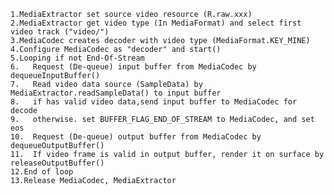 

    1.MediaExtractor set source video resource (R.raw.xxx)
    2.MediaExtractor get video type (In MediaFormat) and select first video track ("video/")
    3.MediaCodec creates decoder with video type (MediaFormat.KEY_MINE)
    4.Configure MediaCodec as "decoder" and start()
    5.Looping if not End-Of-Stream
    6.   Request (De-queue) input buffer from MediaCodec by dequeueInputBuffer()
    7.   Read video data source (SampleData) by MediaExtractor.readSampleData() to input buffer
    8.   if has valid video data,send input buffer to MediaCodec for decode
    9.   otherwise. set BUFFER_FLAG_END_OF_STREAM to MediaCodec, and set eos
    10.  Request (De-queue) output buffer from MediaCodec by dequeueOutputBuffer()
    11.  If video frame is valid in output buffer, render it on surface by releaseOutputBuffer()
    12.End of loop
    13.Release MediaCodec, MediaExtractor

